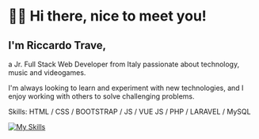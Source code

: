 # 👋🏻 Hi there, nice to meet you!
## I'm Riccardo Trave,
a Jr. Full Stack Web Developer from Italy passionate about technology, music and videogames.

I'm always looking to learn and experiment with new technologies, and I enjoy working with others to solve challenging problems.


Skills:  HTML / CSS / BOOTSTRAP / JS / VUE JS / PHP / LARAVEL / MySQL


[![My Skills](https://skillicons.dev/icons?i=html,css,js)](https://skillicons.dev)




